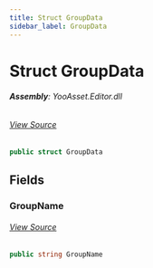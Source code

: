 ```yaml
---
title: Struct GroupData
sidebar_label: GroupData
---
```

# Struct GroupData


###### **Assembly**: YooAsset.Editor.dll
###### [View Source](https://github.com/tuyoogame/YooAsset-Samples.git/blob/main/Assets/YooAsset/Editor/AssetBundleCollector/CollectRules/IActiveRule.cs#L4)
```csharp title="Declaration"
public struct GroupData
```
## Fields
### GroupName

###### [View Source](https://github.com/tuyoogame/YooAsset-Samples.git/blob/main/Assets/YooAsset/Editor/AssetBundleCollector/CollectRules/IActiveRule.cs#L6)
```csharp title="Declaration"
public string GroupName
```
